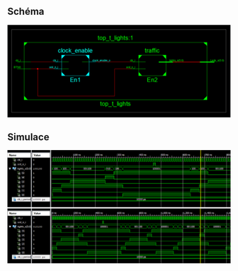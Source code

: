 ## Schéma
![](/Images/top_t_lights.PNG)

## Simulace
![](/Images/traffic_full1.PNG)
![](/Images/traffic_full2.PNG)
